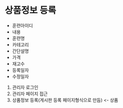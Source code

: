 # 상품정보 등록
- 훈련아이디
- 내용
- 훈련명
- 카테고리
- 간단설명
- 가격
- 재고수
- 등록일자
- 수정일자


1. 관리자 로그인
2. 관리자 페이지 접근
3. 상품정보 등록(게시판 등록 페이지형식으로 만듬) <- 상품


